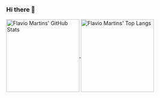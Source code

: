 ### Hi there 👋

<a href="https://github.com/anuraghazra/github-readme-stats">
  <img alt="Flavio Martins' GitHub Stats" height=195 align="center" src="https://github-readme-stats.vercel.app/api?username=flaviomartins&show_icons=true&theme=transparent&include_all_commits=true" />
</a>
<a href="https://github.com/anuraghazra/github-readme-stats">
  <img alt="Flavio Martins' Top Langs" height=195 align="center" src="https://github-readme-stats.vercel.app/api/top-langs?username=flaviomartins&layout=compact&show_icons=true&langs_count=8" />
</a>

